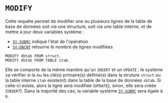 # **`MODIFY`**

Cette requête permet de modifier une ou plusieurs lignes de la table de base de données soit via une structure, soit via une table interne, et de mettre à jour deux variables système :

- [`SY-SUBRC`](../../99_Help/02_SY-SYSTEM.md) indique l'état de l'opération
- [`SY-DBCNT`](../../99_Help/02_SY-SYSTEM.md) retourne le nombre de lignes modifiées

```JS
MODIFY dbtab FROM struct.
MODIFY dbtab FROM TABLE itab.
```

Elle se comporte de la même manière qu'un `INSERT` et un `UPDATE` : le système va vérifier si la ou les clé(s) primaire(s) définie(s) dans la struture `struct` ou la table interne `itab` existe(nt) dans la table de la base de données `sbtab`. Si celle-ci existe, alors la ligne sera modifiée (`UPDATE`), sinon, elle sera créée (`INSERT`). Dans la majorité des cas, la variable système [`SY-SUBRC`](../../99_Help/02_SY-SYSTEM.md) sera égale à `0`.

